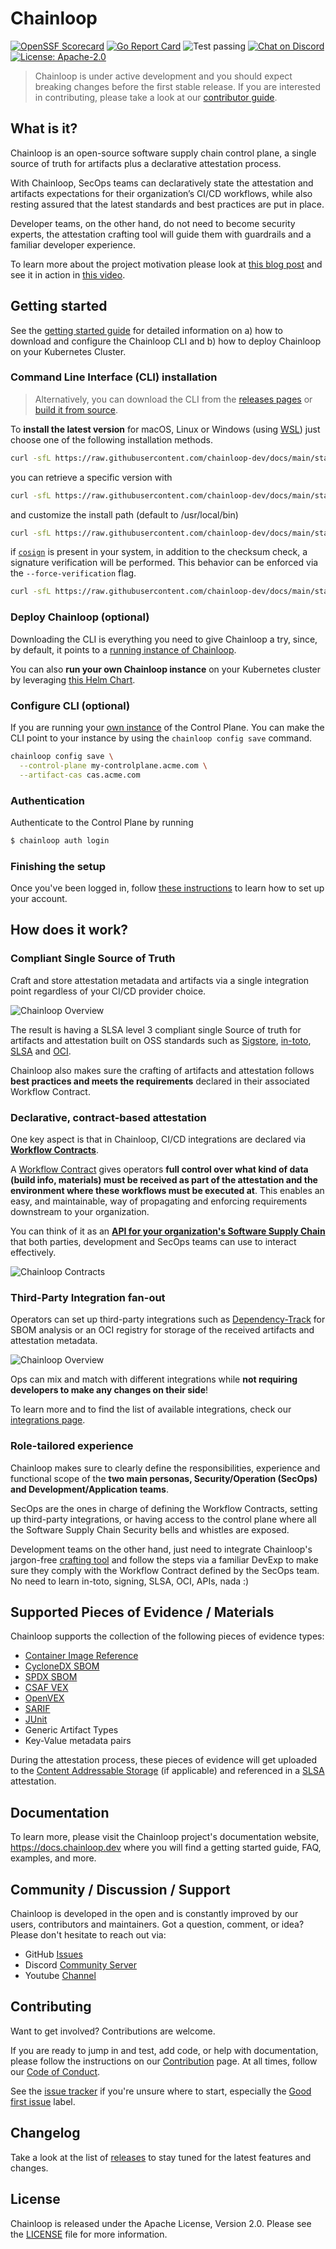 # Chainloop

[![OpenSSF Scorecard](https://api.securityscorecards.dev/projects/github.com/chainloop-dev/chainloop/badge)](https://securityscorecards.dev/viewer/?uri=github.com/chainloop-dev/chainloop)
[![Go Report Card](https://goreportcard.com/badge/github.com/chainloop-dev/chainloop)](https://goreportcard.com/report/github.com/chainloop-dev/chainloop)
![Test passing](https://github.com/chainloop-dev/chainloop/actions/workflows/test.yml/badge.svg?branch=main)
[![Chat on Discord](https://img.shields.io/discord/1037381970189111326?logo=discord)](https://discord.gg/f7atkaZact)
[![License: Apache-2.0](https://img.shields.io/badge/License-Apache%202.0-blue.svg)](https://github.com/chainloop-dev/chainloop/blob/main/LICENSE.md)

> Chainloop is under active development and you should expect breaking changes before the first stable release.
> If you are interested in contributing, please take a look at our [contributor guide](./CONTRIBUTING.md).

## What is it?

Chainloop is an open-source software supply chain control plane, a single source of truth for artifacts plus a declarative attestation process.

With Chainloop, SecOps teams can declaratively state the attestation and artifacts expectations for their organization’s CI/CD workflows, while also resting assured that the latest standards and best practices are put in place.

Developer teams, on the other hand, do not need to become security experts, the attestation crafting tool will guide them with guardrails and a familiar developer experience.

To learn more about the project motivation please look at [this blog post](https://docs.chainloop.dev/blog/introducing-chainloop) and see it in action in [this video](https://docs.chainloop.dev/blog/software-supply-chain-attestation-easy-way#see-it-in-action).

## Getting started

See the [getting started guide](https://docs.chainloop.dev/getting-started/installation#command-line-interface-cli-installation) for detailed information on a) how to download and configure the Chainloop CLI and b) how to deploy Chainloop on your Kubernetes Cluster.

### Command Line Interface (CLI) installation

> Alternatively, you can download the CLI from the [releases pages](https://github.com/chainloop-dev/chainloop/releases) or [build it from source](./CONTRIBUTING.md).

To **install the latest version** for macOS, Linux or Windows (using [WSL](https://learn.microsoft.com/en-us/windows/wsl/install)) just choose one of the following installation methods.

```bash
curl -sfL https://raw.githubusercontent.com/chainloop-dev/docs/main/static/install.sh | bash -s
```

you can retrieve a specific version with

```bash
curl -sfL https://raw.githubusercontent.com/chainloop-dev/docs/main/static/install.sh | bash -s -- --version v0.8.95
```

and customize the install path (default to /usr/local/bin)

```bash
curl -sfL https://raw.githubusercontent.com/chainloop-dev/docs/main/static/install.sh | bash -s -- --path /my-path
```

if [`cosign`](https://docs.sigstore.dev/cosign) is present in your system, in addition to the checksum check, a signature verification will be performed. This behavior can be enforced via the `--force-verification` flag.

```bash
curl -sfL https://raw.githubusercontent.com/chainloop-dev/docs/main/static/install.sh | bash -s -- --force-verification
```

### Deploy Chainloop (optional)

Downloading the CLI is everything you need to give Chainloop a try, since, by default, it points to a [running instance of Chainloop](https://docs.chainloop.dev/chainloop-cloud).

You can also **run your own Chainloop instance** on your Kubernetes cluster by leveraging [this Helm Chart](./deployment/chainloop/).

### Configure CLI (optional)

If you are running your [own instance](https://github.com/chainloop-dev/chainloop) of the Control Plane. You can make the CLI point to your instance by using the `chainloop config save` command.

```sh
chainloop config save \
  --control-plane my-controlplane.acme.com \
  --artifact-cas cas.acme.com
```

### Authentication

Authenticate to the Control Plane by running

```bash
$ chainloop auth login
```

### Finishing the setup

Once you've been logged in, follow [these instructions](https://docs.chainloop.dev/getting-started/setup) to learn how to set up your account.

## How does it work?

### Compliant Single Source of Truth

Craft and store attestation metadata and artifacts via a single integration point regardless of your CI/CD provider choice.

![Chainloop Overview](./docs/img/overview-1.png)

The result is having a SLSA level 3 compliant single Source of truth for artifacts and attestation built on OSS standards such as [Sigstore](https://www.sigstore.dev/), [in-toto](https://in-toto.io/), [SLSA](https://slsa.dev) and [OCI](https://github.com/opencontainers/image-spec/blob/main/spec.md).

Chainloop also makes sure the crafting of artifacts and attestation follows **best practices and meets the requirements** declared in their associated Workflow Contract.

### Declarative, contract-based attestation

One key aspect is that in Chainloop, CI/CD integrations are declared via [**Workflow Contracts**](https://docs.chainloop.dev/getting-started/workflow-definition#workflow-contracts).

A [Workflow Contract](https://docs.chainloop.dev/reference/operator/contract) gives operators **full control over what kind of data (build info, materials) must be received as part of the attestation and the environment where these workflows must be executed at**. This enables an easy, and maintainable, way of propagating and enforcing requirements downstream to your organization.

You can think of it as an [**API for your organization's Software Supply Chain**](https://docs.chainloop.dev/reference/operator/contract) that both parties, development and SecOps teams can use to interact effectively.

![Chainloop Contracts](./docs/img/overview-3.png)

### Third-Party Integration fan-out

Operators can set up third-party integrations such as [Dependency-Track](https://docs.chainloop.dev/guides/dependency-track) for SBOM analysis or an OCI registry for storage of the received artifacts and attestation metadata.

![Chainloop Overview](./docs/img/overview-2.png)

Ops can mix and match with different integrations while **not requiring developers to make any changes on their side**!

To learn more and to find the list of available integrations, check our [integrations page](./docs/integrations.md).

### Role-tailored experience

Chainloop makes sure to clearly define the responsibilities, experience and functional scope of the **two main personas, Security/Operation (SecOps) and Development/Application teams**.

SecOps are the ones in charge of defining the Workflow Contracts, setting up third-party integrations, or having access to the control plane where all the Software Supply Chain Security bells and whistles are exposed.

Development teams on the other hand, just need to integrate Chainloop's jargon-free [crafting tool](https://docs.chainloop.dev/getting-started/attestation-crafting) and follow the steps via a familiar DevExp to make sure they comply with the Workflow Contract defined by the SecOps team. No need to learn in-toto, signing, SLSA, OCI, APIs, nada :)

## Supported Pieces of Evidence / Materials

Chainloop supports the collection of the following pieces of evidence types:

- [Container Image Reference](https://github.com/opencontainers/image-spec)
- [CycloneDX SBOM](https://github.com/CycloneDX/specification)
- [SPDX SBOM](https://spdx.dev/specifications/)
- [CSAF VEX](https://docs.oasis-open.org/csaf/csaf/v2.0/os/csaf-v2.0-os.html)
- [OpenVEX](https://github.com/openvex)
- [SARIF](https://docs.oasis-open.org/sarif/sarif/v2.1.0/)
- [JUnit](https://www.ibm.com/docs/en/developer-for-zos/14.1?topic=formats-junit-xml-format)
- Generic Artifact Types
- Key-Value metadata pairs

During the attestation process, these pieces of evidence will get uploaded to the [Content Addressable Storage](https://docs.chainloop.dev/reference/operator/cas-backend/) (if applicable) and referenced in a [SLSA](https://slsa.dev) attestation.

## Documentation

To learn more, please visit the Chainloop project's documentation website, https://docs.chainloop.dev where you will find a getting started guide, FAQ, examples, and more.

## Community / Discussion / Support

Chainloop is developed in the open and is constantly improved by our users, contributors and maintainers. Got a question, comment, or idea? Please don't hesitate to reach out via:

- GitHub [Issues](https://github.com/chainloop-dev/chainloop/issues)
- Discord [Community Server](https://discord.gg/f7atkaZact)
- Youtube [Channel](https://www.youtube.com/channel/UCISrWrPyR_AFjIQYmxAyKdg)

## Contributing

Want to get involved? Contributions are welcome.

If you are ready to jump in and test, add code, or help with documentation, please follow the instructions on
our [Contribution](CONTRIBUTING.md) page. At all times, follow our [Code of Conduct](./CODE_OF_CONDUCT.md).

See the [issue tracker](https://github.com/chainloop-dev/chainloop/issues) if you're unsure where to start, especially the [Good first issue](https://github.com/chainloop-dev/chainloop/labels/good%20first%20issue) label.

## Changelog

Take a look at the list of [releases](http://github.com/chainloop-dev/chainloop/releases) to stay tuned for the latest features and changes.

## License

Chainloop is released under the Apache License, Version 2.0. Please see the [LICENSE](./LICENSE.md) file for more information.
